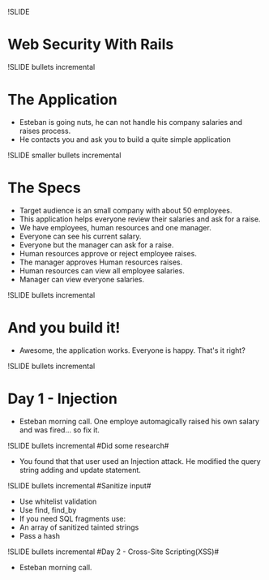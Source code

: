 !SLIDE 
# Web Security With Rails #

!SLIDE bullets incremental
# The Application #

* Esteban is going nuts, he can not handle his company salaries and raises process.
* He contacts you and ask you to build a quite simple application

!SLIDE  smaller bullets incremental
# The Specs #

* Target audience is an small company with about 50 employees.
* This application helps everyone review their salaries and ask for a raise.
* We have employees, human resources and one manager.
* Everyone can see his current salary.
* Everyone but the manager can ask for a raise.
* Human resources approve or reject employee raises.
* The manager approves Human resources raises.
* Human resources can view all employee salaries.
* Manager can view everyone salaries.
    
!SLIDE bullets incremental
# And you build it! #

* Awesome, the application works. Everyone is happy. That's it right?
 
!SLIDE bullets incremental
# Day 1 - Injection #

* Esteban morning call. One employe automagically raised his own salary and was fired... so fix it.

!SLIDE bullets incremental
#Did some research#

* You found that that user used an Injection attack. He modified the query string adding and update statement.

!SLIDE bullets incremental
#Sanitize input#

* Use whitelist validation
* Use find, find_by 
 * If you need SQL fragments use:
  * An array of sanitized tainted strings
  * Pass a hash

!SLIDE bullets incremental
#Day 2 - Cross-Site Scripting(XSS)#

* Esteban morning call.
